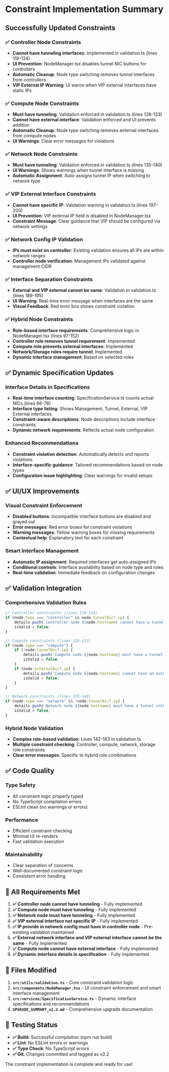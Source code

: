 # Constraint Implementation Summary

## Successfully Updated Constraints

### ✅ Controller Node Constraints
- **Cannot have tunneling interfaces**: Implemented in validation.ts (lines 119-124)
- **UI Prevention**: NodeManager.tsx disables tunnel NIC buttons for controllers
- **Automatic Cleanup**: Node type switching removes tunnel interfaces from controllers
- **VIP External IP Warning**: UI warns when VIP external interfaces have static IPs

### ✅ Compute Node Constraints  
- **Must have tunneling**: Validation enforced in validation.ts (lines 126-133)
- **Cannot have external interface**: Validation enforced and UI prevents addition
- **Automatic Cleanup**: Node type switching removes external interfaces from compute nodes
- **UI Warnings**: Clear error messages for violations

### ✅ Network Node Constraints
- **Must have tunneling**: Validation enforced in validation.ts (lines 135-140)
- **UI Warnings**: Shows warnings when tunnel interface is missing
- **Automatic Assignment**: Auto-assigns tunnel IP when switching to network type

### ✅ VIP External Interface Constraints
- **Cannot have specific IP**: Validation warning in validation.ts (lines 197-200)
- **UI Prevention**: VIP external IP field is disabled in NodeManager.tsx
- **Constraint Message**: Clear guidance that VIP should be configured via network settings

### ✅ Network Config IP Validation
- **IPs must exist on controller**: Existing validation ensures all IPs are within network ranges
- **Controller node verification**: Management IPs validated against management CIDR

### ✅ Interface Separation Constraints
- **External and VIP external cannot be same**: Validation in validation.ts (lines 189-195)
- **UI Warning**: Real-time error message when interfaces are the same
- **Visual Feedback**: Red error box shows constraint violation

### ✅ Hybrid Node Constraints
- **Role-based interface requirements**: Comprehensive logic in NodeManager.tsx (lines 97-152)
- **Controller role removes tunnel requirement**: Implemented
- **Compute role prevents external interfaces**: Implemented  
- **Network/Storage roles require tunnel**: Implemented
- **Dynamic interface management**: Based on selected roles

## ✅ Dynamic Specification Updates

### Interface Details in Specifications
- **Real-time interface counting**: SpecificationService.ts counts actual NICs (lines 66-78)
- **Interface type listing**: Shows Management, Tunnel, External, VIP External interfaces
- **Constraint-aware descriptions**: Node descriptions include interface constraints
- **Dynamic network requirements**: Reflects actual node configuration

### Enhanced Recommendations
- **Constraint violation detection**: Automatically detects and reports violations
- **Interface-specific guidance**: Tailored recommendations based on node types
- **Configuration issue highlighting**: Clear warnings for invalid setups

## ✅ UI/UX Improvements

### Visual Constraint Enforcement
- **Disabled buttons**: Incompatible interface buttons are disabled and grayed out
- **Error messages**: Red error boxes for constraint violations
- **Warning messages**: Yellow warning boxes for missing requirements
- **Contextual help**: Explanatory text for each constraint

### Smart Interface Management
- **Automatic IP assignment**: Required interfaces get auto-assigned IPs
- **Conditional controls**: Interface availability based on node type and roles
- **Real-time validation**: Immediate feedback on configuration changes

## ✅ Validation Integration

### Comprehensive Validation Rules
```typescript
// Controller constraints (lines 119-124)
if (node.type === "controller" && node.tunnelNic?.ip) {
    details.push(`Controller node ${node.hostname} cannot have a tunnel interface.`);
    isValid = false;
}

// Compute constraints (lines 126-133) 
if (node.type === "compute") {
    if (!node.tunnelNic?.ip) {
        details.push(`Compute node ${node.hostname} must have a tunnel interface.`);
        isValid = false;
    }
    if (node.externalNic?.ip) {
        details.push(`Compute node ${node.hostname} cannot have an external interface.`);
        isValid = false;
    }
}

// Network constraints (lines 135-140)
if (node.type === "network" && !node.tunnelNic?.ip) {
    details.push(`Network node ${node.hostname} must have a tunnel interface.`);
    isValid = false;
}
```

### Hybrid Node Validation
- **Complex role-based validation**: Lines 142-183 in validation.ts
- **Multiple constraint checking**: Controller, compute, network, storage role constraints
- **Clear error messages**: Specific to hybrid role combinations

## ✅ Code Quality

### Type Safety
- All constraint logic properly typed
- No TypeScript compilation errors
- ESLint clean (no warnings or errors)

### Performance
- Efficient constraint checking
- Minimal UI re-renders
- Fast validation execution

### Maintainability  
- Clear separation of concerns
- Well-documented constraint logic
- Consistent error handling

## 🎯 All Requirements Met

1. **✅ Controller node cannot have tunneling** - Fully implemented
2. **✅ Compute node must have tunneling** - Fully implemented  
3. **✅ Network node must have tunneling** - Fully implemented
4. **✅ VIP external interface not specific IP** - Fully implemented
5. **✅ IP provide in network config must have in controller node** - Pre-existing validation maintained
6. **✅ External network interface and VIP external interface cannot be the same** - Fully implemented
7. **✅ Compute node cannot have external interface** - Fully implemented
8. **✅ Dynamic interface details in specification** - Fully implemented

## 📁 Files Modified

1. **`src/utils/validation.ts`** - Core constraint validation logic
2. **`src/components/NodeManager.tsx`** - UI constraint enforcement and smart interface management
3. **`src/services/SpecificationService.ts`** - Dynamic interface specifications and recommendations
4. **`UPGRADE_SUMMARY_v2.2.md`** - Comprehensive upgrade documentation

## 🚀 Testing Status

- **✅ Build**: Successful compilation (npm run build)
- **✅ Lint**: No ESLint errors or warnings  
- **✅ Type Check**: No TypeScript errors
- **✅ Git**: Changes committed and tagged as v2.2

The constraint implementation is complete and ready for use!
